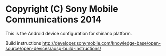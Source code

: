 Copyright (C) Sony Mobile Communications 2014
=============================================

This is the Android device configuration for shinano platform.

Build instructions
http://developer.sonymobile.com/knowledge-base/open-source/open-devices/aosp-build-instructions/
